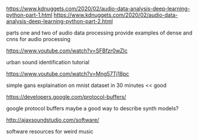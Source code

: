 https://www.kdnuggets.com/2020/02/audio-data-analysis-deep-learning-python-part-1.html
https://www.kdnuggets.com/2020/02/audio-data-analysis-deep-learning-python-part-2.html

parts one and two of audio data processing provide examples of dense and cnns for audio processing

https://www.youtube.com/watch?v=SFBfzr0wZIc

urban sound identification tutorial

https://www.youtube.com/watch?v=Mng57Tj18pc

simple gans explaination on mnist dataset in 30 minutes << good

https://developers.google.com/protocol-buffers/

google protocol buffers maybe a good way to describe synth models?

http://ajaxsoundstudio.com/software/

software resources for weird music 
